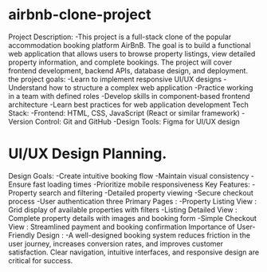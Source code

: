 # airbnb-clone-project

Project Description:
-This project is a full-stack clone of the popular accommodation booking platform AirBnB. The goal is to build a functional web application that allows users to browse property listings, view detailed property information, and complete bookings. The project will cover frontend development, backend APIs, database design, and deployment.
the project goals:
-Learn to implement responsive UI/UX designs
-Understand how to structure a complex web application
-Practice working in a team with defined roles
-Develop skills in component-based frontend architecture
-Learn best practices for web application development
Tech Stack:
-Frontend: HTML, CSS, JavaScript (React or similar framework)
-Version Control: Git and GitHub
-Design Tools: Figma for UI/UX design
# UI/UX Design Planning.
Design Goals:
-Create intuitive booking flow
-Maintain visual consistency
-Ensure fast loading times
-Prioritize mobile responsiveness
Key Features:
-Property search and filtering
-Detailed property viewing
-Secure checkout process
-User authentication
three Primary Pages :
-Property Listing View	: Grid display of available properties with filters
-Listing Detailed View	: Complete property details with images and booking form
-Simple Checkout View	: Streamlined payment and booking confirmation
Importance of User-Friendly Design :
-A well-designed booking system reduces friction in the user journey, increases conversion rates, and improves customer satisfaction. Clear navigation, intuitive interfaces, and responsive design are critical for success.






